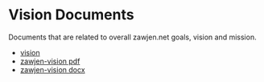 # Vision Documents
Documents that are related to overall zawjen.net goals, vision and mission.

- [vision](./vision.md)
- [zawjen-vision pdf](./zawjen-vision.pdf)
- [zawjen-vision docx](./zawjen-vision.docx)


